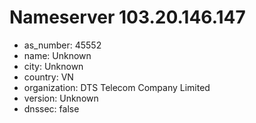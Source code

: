 # Nameserver 103.20.146.147

* as_number: 45552
* name: Unknown
* city: Unknown
* country: VN
* organization: DTS Telecom Company Limited
* version: Unknown
* dnssec: false
